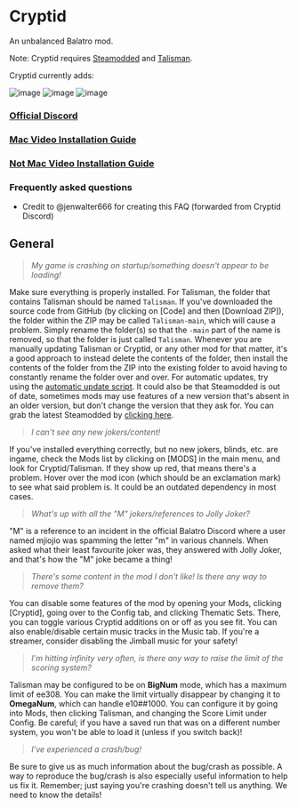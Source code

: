 
# Cryptid
An unbalanced Balatro mod.

Note: Cryptid requires [Steamodded](https://github.com/Steamodded/smods/releases/tag/latest) and [Talisman](https://github.com/SpectralPack/Talisman/archive/refs/heads/main.zip).

Cryptid currently adds:

![image](https://github.com/user-attachments/assets/fa426832-2910-4bff-86d3-97b973c79801)
![image](https://github.com/user-attachments/assets/a99b29fb-93c0-4f24-9dbd-f0ef82050aa5) 
![image](https://github.com/user-attachments/assets/2441010d-1f0d-4b3f-80f7-de45e071ad06)


### [Official Discord](https://discord.gg/cryptid)
### [Mac Video Installation Guide](https://youtu.be/l5ni7fHgwTE?si=GAN5t5-y_IuEv8uA)
### [Not Mac Video Installation Guide](https://www.youtube.com/watch?v=aUr0gXE77rk)

### Frequently asked questions
* Credit to @jenwalter666 for creating this FAQ (forwarded from Cryptid Discord)

## General

> *My game is crashing on startup/something doesn't appear to be loading!*

Make sure everything is properly installed.
For Talisman, the folder that contains Talisman should be named `Talisman`. If you've downloaded the source code from GitHub (by clicking on [Code] and then [Download ZIP]), the folder within the ZIP may be called `Talisman-main`, which will cause a problem. Simply rename the folder(s) so that the `-main` part of the name is removed, so that the folder is just called `Talisman`.
Whenever you are manually updating Talisman or Cryptid, or any other mod for that matter, it's a good approach to instead delete the contents of the folder, then install the contents of the folder from the ZIP into the existing folder to avoid having to constantly rename the folder over and over.
For automatic updates, try using the [automatic update script](https://discord.com/channels/1264429948970733782/1268911536638787625).
It could also be that Steamodded is out of date, sometimes mods may use features of a new version that's absent in an older version, but don't change the version that they ask for.
You can grab the latest Steamodded by [clicking here](https://github.com/Steamopollys/Steamodded/archive/refs/heads/main.zip).

> *I can't see any new jokers/content!*

If you've installed everything correctly, but no new jokers, blinds, etc. are ingame, check the Mods list by clicking on [MODS] in the main menu, and look for Cryptid/Talisman.
If they show up red, that means there's a problem. Hover over the mod icon (which should be an exclamation mark) to see what said problem is. It could be an outdated dependency in most cases.

> *What's up with all the "M" jokers/references to Jolly Joker?*

"M" is a reference to an incident in the official Balatro Discord where a user named mjiojio was spamming the letter "m" in various channels. When asked what their least favourite joker was, they answered with Jolly Joker, and that's how the "M" joke became a thing!

> *There's some content in the mod I don't like! Is there any way to remove them?*

You can disable some features of the mod by opening your Mods, clicking [Cryptid], going over to the Config tab, and clicking Thematic Sets. There, you can toggle various Cryptid additions on or off as you see fit.
You can also enable/disable certain music tracks in the Music tab. If you're a streamer, consider disabling the Jimball music for your safety!

> *I'm hitting infinity very often, is there any way to raise the limit of the scoring system?*

Talisman may be configured to be on **BigNum** mode, which has a maximum limit of ee308. You can make the limit virtually disappear by changing it to **OmegaNum**, which can handle e10##1000. You can configure it by going into Mods, then clicking Talisman, and changing the Score Limit under Config. Be careful; if you have a saved run that was on a different number system, you won't be able to load it (unless if you switch back)!


> *I've experienced a crash/bug!*

Be sure to give us as much information about the bug/crash as possible. A way to reproduce the bug/crash is also especially useful information to help us fix it.
Remember; just saying you're crashing doesn't tell us anything. We need to know the details!
